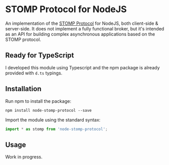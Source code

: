 # STOMP Protocol for NodeJS

An implementation of the [STOMP Protocol](https://stomp.github.io/) for NodeJS, both client-side & server-side. It does not implement a fully functional broker, but it's intended as an API for building complex asynchronous applications based on the STOMP protocol.

## Ready for TypeScript

I developed this module using Typescript and the npm package is already provided with `d.ts` typings.

## Installation

Run npm to install the package:

```shell
npm install node-stomp-protocol --save
```

Import the module using the standard syntax:

```typescript
import * as stomp from 'node-stomp-protocol';
```

## Usage

Work in progress.
